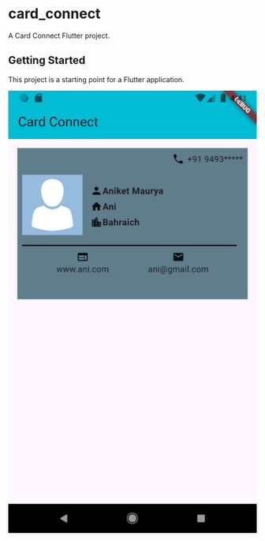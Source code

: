# card_connect

A Card Connect Flutter project.

## Getting Started

This project is a starting point for a Flutter  application.


![image alt ](https://github.com/mr-yashmaurya/card_connect/blob/d06a667f08fc77b35a6893b82a3fbdcc4cb9ad4a/MY%20CARD%20.png?raw=true)
